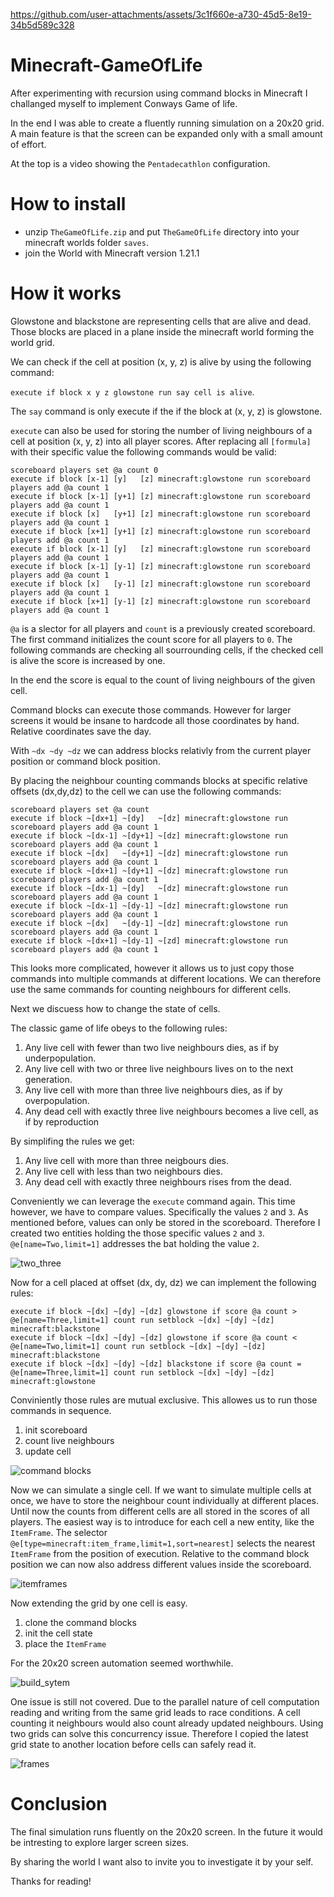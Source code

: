 <https://github.com/user-attachments/assets/3c1f660e-a730-45d5-8e19-34b5d589c328>

# Minecraft-GameOfLife

After experimenting with recursion using command blocks in Minecraft I challanged myself to implement Conways Game of life.

In the end I was able to create a fluently running simulation on a 20x20 grid.
A main feature is that the screen can be expanded only with a small amount of effort.

At the top is a video showing the `Pentadecathlon` configuration.

# How to install

- unzip `TheGameOfLife.zip` and put `TheGameOfLife` directory into your minecraft worlds folder `saves`.
- join the World with Minecraft version 1.21.1

# How it works

Glowstone and blackstone are representing cells that are alive and dead.
Those blocks are placed in a plane inside the minecraft world forming the world grid.

We can check if the cell at position (x, y, z) is alive by using the following command:

`execute if block x y z glowstone run say cell is alive`.

The `say` command is only execute if the if the block at (x, y, z) is glowstone.

`execute` can also be used for storing the number of living neighbours of a cell at position (x, y, z) into all player scores.
After replacing all `[formula]` with their specific value the following commands would be valid:

```
scoreboard players set @a count 0
execute if block [x-1] [y]   [z] minecraft:glowstone run scoreboard players add @a count 1
execute if block [x-1] [y+1] [z] minecraft:glowstone run scoreboard players add @a count 1
execute if block [x]   [y+1] [z] minecraft:glowstone run scoreboard players add @a count 1
execute if block [x+1] [y+1] [z] minecraft:glowstone run scoreboard players add @a count 1
execute if block [x-1] [y]   [z] minecraft:glowstone run scoreboard players add @a count 1
execute if block [x-1] [y-1] [z] minecraft:glowstone run scoreboard players add @a count 1
execute if block [x]   [y-1] [z] minecraft:glowstone run scoreboard players add @a count 1
execute if block [x+1] [y-1] [z] minecraft:glowstone run scoreboard players add @a count 1
```

`@a` is a slector for all players and `count` is a previously created scoreboard.
The first command initializes the count score for all players to `0`.
The following commands are checking all sourrounding cells, if the checked cell is alive the score is increased by one.

In the end the score is equal to the count of living neighbours of the given cell.

Command blocks can execute those commands.
However for larger screens it would be insane to hardcode all those coordinates by hand.
Relative coordinates save the day.

With `~dx ~dy ~dz` we can address blocks relativly from the current player position or command block position.

By placing the neighbour counting commands blocks at specific relative offsets (dx,dy,dz) to the cell we can use the following commands:

```
scoreboard players set @a count
execute if block ~[dx+1] ~[dy]   ~[dz] minecraft:glowstone run scoreboard players add @a count 1
execute if block ~[dx-1] ~[dy+1] ~[dz] minecraft:glowstone run scoreboard players add @a count 1
execute if block ~[dx]   ~[dy+1] ~[dz] minecraft:glowstone run scoreboard players add @a count 1
execute if block ~[dx+1] ~[dy+1] ~[dz] minecraft:glowstone run scoreboard players add @a count 1
execute if block ~[dx-1] ~[dy]   ~[dz] minecraft:glowstone run scoreboard players add @a count 1
execute if block ~[dx-1] ~[dy-1] ~[dz] minecraft:glowstone run scoreboard players add @a count 1
execute if block ~[dx]   ~[dy-1] ~[dz] minecraft:glowstone run scoreboard players add @a count 1
execute if block ~[dx+1] ~[dy-1] ~[zd] minecraft:glowstone run scoreboard players add @a count 1
```

This looks more complicated, however it allows us to just copy those commands into multiple commands at different locations.
We can therefore use the same commands for counting neighbours for different cells.

Next we discuess how to change the state of cells.

The classic game of life obeys to the following rules:

1. Any live cell with fewer than two live neighbours dies, as if by underpopulation.
2. Any live cell with two or three live neighbours lives on to the next generation.
3. Any live cell with more than three live neighbours dies, as if by overpopulation.
4. Any dead cell with exactly three live neighbours becomes a live cell, as if by reproduction

By simplifing the rules we get:

1. Any live cell with more than three neigbours dies.
2. Any live cell with less than two neighbours dies.
3. Any dead cell with exactly three neighbours rises from the dead.

Conveniently we can leverage the `execute` command again.
This time however, we have to compare values.
Specifically the values `2` and `3`.
As mentioned before, values can only be stored in the scoreboard.
Therefore I created two entities holding the those specific values `2` and `3`.
`@e[name=Two,limit=1]` addresses the bat holding the value `2`.

![two_three](https://github.com/user-attachments/assets/c02f664d-c180-4aa7-882e-38841f6dc241)

Now for a cell placed at offset (dx, dy, dz) we can implement the following rules:

```
execute if block ~[dx] ~[dy] ~[dz] glowstone if score @a count > @e[name=Three,limit=1] count run setblock ~[dx] ~[dy] ~[dz] minecraft:blackstone
execute if block ~[dx] ~[dy] ~[dz] glowstone if score @a count < @e[name=Two,limit=1] count run setblock ~[dx] ~[dy] ~[dz] minecraft:blackstone
execute if block ~[dx] ~[dy] ~[dz] blackstone if score @a count = @e[name=Three,limit=1] count run setblock ~[dx] ~[dy] ~[dz] minecraft:glowstone
```

Conviniently those rules are mutual exclusive.
This allowes us to run those commands in sequence.

1. init scoreboard
2. count live neighbours
3. update cell

![command blocks](https://github.com/user-attachments/assets/4972ce82-be88-4a60-ad73-dd13b212173f)

Now we can simulate a single cell.
If we want to simulate multiple cells at once, we have to store the neighbour count individually at different places.
Until now the counts from different cells are all stored in the scores of all players.
The easiest way is to introduce for each cell a new entity, like the `ItemFrame`.
The selector `@e[type=minecraft:item_frame,limit=1,sort=nearest]` selects the nearest `ItemFrame` from the position of execution.
Relative to the command block position we can now also address different values inside the scoreboard.

![itemframes](https://github.com/user-attachments/assets/1940732c-f6f0-44e9-9486-f0efcdda5b0c)

Now extending the grid by one cell is easy.

1. clone the command blocks
2. init the cell state
3. place the `ItemFrame`

For the 20x20 screen automation seemed worthwhile.

![build_sytem](https://github.com/user-attachments/assets/7eb0baf7-caca-437e-b1c5-0093e53f5417)

One issue is still not covered.
Due to the parallel nature of cell computation reading and writing from the same grid leads to race conditions.
A cell counting it neighbours would also count already updated neighbours.
Using two grids can solve this concurrency issue.
Therefore I copied the latest grid state to another location before cells can safely read it.

![frames](https://github.com/user-attachments/assets/508d8e13-f942-42e6-822d-23950db3f063)

# Conclusion

The final simulation runs fluently on the 20x20 screen.
In the future it would be intresting to explore larger screen sizes.

By sharing the world I want also to invite you to investigate it by your self.

Thanks for reading!
